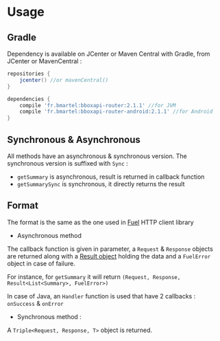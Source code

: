 # Usage

## Gradle

Dependency is available on JCenter or Maven Central
with Gradle, from JCenter or MavenCentral :

```groovy
repositories {
    jcenter() //or mavenCentral()
}

dependencies {
    compile 'fr.bmartel:bboxapi-router:2.1.1' //for JVM
    compile 'fr.bmartel:bboxapi-router-android:2.1.1' //for Android
}
```

## Synchronous & Asynchronous

All methods have an asynchronous & synchronous version. The synchronous version is suffixed with `Sync` :

* `getSummary` is asynchronous, result is returned in callback function
* `getSummarySync` is synchronous, it directly returns the result

## Format

The format is the same as the one used in [Fuel](https://github.com/kittinunf/Fuel) HTTP client library

* Asynchronous method

The callback function is given in parameter, a `Request` & `Response` objects are returned along with a [Result object](https://github.com/kittinunf/Result) holding the data and a `FuelError` object in case of failure.

For instance, for `getSummary` it will return `(Request, Response, Result<List<Summary>, FuelError>)`

In case of Java, an `Handler` function is used that have 2 callbacks : `onSuccess` & `onError`

* Synchronous method :

A `Triple<Request, Response, T>` object is returned.